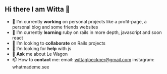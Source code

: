 ## Hi there I am Witta 👋

- 🔭 I’m currently **working** on personal projects like a profil-page, a personal blog and some friends websites
- 🌱 I’m currently **learning** ruby on rails in more depth, javascript and soon react
- 👯 I’m looking to **collaborate** on Rails projects
- 🤔 I’m looking for **help** with js
- 💬 **Ask** me about Le Wagon
- 📫 How to **contact** me:
    email: wittagloeckner@gmail.com
    instagram: whatmademe.see
